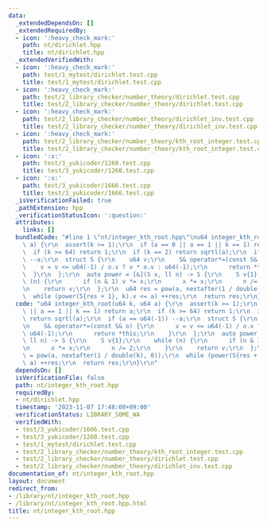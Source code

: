 ```yaml
---
data:
  _extendedDependsOn: []
  _extendedRequiredBy:
  - icon: ':heavy_check_mark:'
    path: nt/dirichlet.hpp
    title: nt/dirichlet.hpp
  _extendedVerifiedWith:
  - icon: ':heavy_check_mark:'
    path: test/1_mytest/dirichlet.test.cpp
    title: test/1_mytest/dirichlet.test.cpp
  - icon: ':heavy_check_mark:'
    path: test/2_library_checker/number_theory/dirichlet.test.cpp
    title: test/2_library_checker/number_theory/dirichlet.test.cpp
  - icon: ':heavy_check_mark:'
    path: test/2_library_checker/number_theory/dirichlet_inv.test.cpp
    title: test/2_library_checker/number_theory/dirichlet_inv.test.cpp
  - icon: ':heavy_check_mark:'
    path: test/2_library_checker/number_theory/kth_root_integer.test.cpp
    title: test/2_library_checker/number_theory/kth_root_integer.test.cpp
  - icon: ':x:'
    path: test/3_yukicoder/1260.test.cpp
    title: test/3_yukicoder/1260.test.cpp
  - icon: ':x:'
    path: test/3_yukicoder/1666.test.cpp
    title: test/3_yukicoder/1666.test.cpp
  _isVerificationFailed: true
  _pathExtension: hpp
  _verificationStatusIcon: ':question:'
  attributes:
    links: []
  bundledCode: "#line 1 \"nt/integer_kth_root.hpp\"\nu64 integer_kth_root(u64 k, u64\
    \ a) {\r\n  assert(k >= 1);\r\n  if (a == 0 || a == 1 || k == 1) return a;\r\n\
    \  if (k >= 64) return 1;\r\n  if (k == 2) return sqrtl(a);\r\n  if (a == u64(-1))\
    \ --a;\r\n  struct S {\r\n    u64 v;\r\n    S& operator*=(const S& o) {\r\n  \
    \    v = v <= u64(-1) / o.v ? v * o.v : u64(-1);\r\n      return *this;\r\n  \
    \  }\r\n  };\r\n  auto power = [&](S x, ll n) -> S {\r\n    S v{1};\r\n    while\
    \ (n) {\r\n      if (n & 1) v *= x;\r\n      x *= x;\r\n      n /= 2;\r\n    }\r\
    \n    return v;\r\n  };\r\n  u64 res = pow(a, nextafter(1 / double(k), 0));\r\n\
    \  while (power(S{res + 1}, k).v <= a) ++res;\r\n  return res;\r\n}\r\n"
  code: "u64 integer_kth_root(u64 k, u64 a) {\r\n  assert(k >= 1);\r\n  if (a == 0\
    \ || a == 1 || k == 1) return a;\r\n  if (k >= 64) return 1;\r\n  if (k == 2)\
    \ return sqrtl(a);\r\n  if (a == u64(-1)) --a;\r\n  struct S {\r\n    u64 v;\r\
    \n    S& operator*=(const S& o) {\r\n      v = v <= u64(-1) / o.v ? v * o.v :\
    \ u64(-1);\r\n      return *this;\r\n    }\r\n  };\r\n  auto power = [&](S x,\
    \ ll n) -> S {\r\n    S v{1};\r\n    while (n) {\r\n      if (n & 1) v *= x;\r\
    \n      x *= x;\r\n      n /= 2;\r\n    }\r\n    return v;\r\n  };\r\n  u64 res\
    \ = pow(a, nextafter(1 / double(k), 0));\r\n  while (power(S{res + 1}, k).v <=\
    \ a) ++res;\r\n  return res;\r\n}\r\n"
  dependsOn: []
  isVerificationFile: false
  path: nt/integer_kth_root.hpp
  requiredBy:
  - nt/dirichlet.hpp
  timestamp: '2023-11-07 17:48:08+09:00'
  verificationStatus: LIBRARY_SOME_WA
  verifiedWith:
  - test/3_yukicoder/1666.test.cpp
  - test/3_yukicoder/1260.test.cpp
  - test/1_mytest/dirichlet.test.cpp
  - test/2_library_checker/number_theory/kth_root_integer.test.cpp
  - test/2_library_checker/number_theory/dirichlet.test.cpp
  - test/2_library_checker/number_theory/dirichlet_inv.test.cpp
documentation_of: nt/integer_kth_root.hpp
layout: document
redirect_from:
- /library/nt/integer_kth_root.hpp
- /library/nt/integer_kth_root.hpp.html
title: nt/integer_kth_root.hpp
---
```


